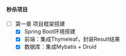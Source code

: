 #### 秒杀项目

- [ ] 第一章 项目框架搭建
  - [x] Spring Boot环境搭建
  - [x] 前端：集成Thymeleaf，封装Result结果
  - [x] 数据库：集成Mybatis + Druid
